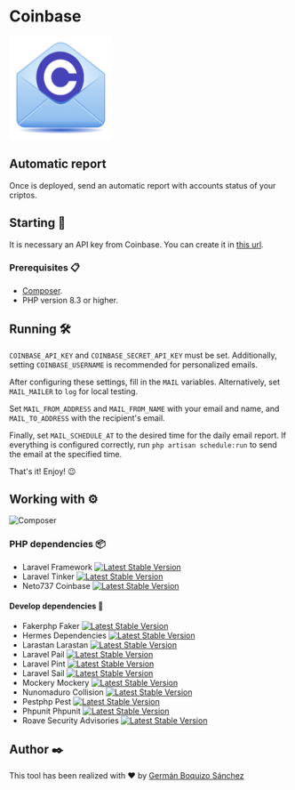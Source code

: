 # Coinbase
![Coinbase Automatic Report](resources/images/report.png)

## Automatic report

Once is deployed, send an automatic report with accounts status of your criptos.

## Starting 🚀
It is necessary an API key from Coinbase. You can create it in [this url](https://www.coinbase.com/settings/api).

### Prerequisites 📋
- [Composer](https://getcomposer.org/).
- PHP version 8.3 or higher.

## Running 🛠️
`COINBASE_API_KEY` and `COINBASE_SECRET_API_KEY` must be set. Additionally, setting `COINBASE_USERNAME` is recommended for personalized emails.

After configuring these settings, fill in the `MAIL` variables. Alternatively, set `MAIL_MAILER` to `log` for local testing.

Set `MAIL_FROM_ADDRESS` and `MAIL_FROM_NAME` with your email and name, and `MAIL_TO_ADDRESS` with the recipient's email.

Finally, set `MAIL_SCHEDULE_AT` to the desired time for the daily email report.
If everything is configured correctly, run `php artisan schedule:run` to send the email at the specified time.

That's it! Enjoy! 😉

## Working with ⚙️
![Composer](https://img.shields.io/badge/composer.lock-commited-blue)
### PHP dependencies 📦
- Laravel Framework [![Latest Stable Version](https://img.shields.io/badge/stable-v11.31.0-blue)](https://packagist.org/packages/laravel/framework)
- Laravel Tinker [![Latest Stable Version](https://img.shields.io/badge/stable-v2.10.0-blue)](https://packagist.org/packages/laravel/tinker)
- Neto737 Coinbase [![Latest Stable Version](https://img.shields.io/badge/dev-stable-latest)](https://packagist.org/packages/neto737/coinbase)

#### Develop dependencies 🔧
- Fakerphp Faker [![Latest Stable Version](https://img.shields.io/badge/stable-v1.24.0-blue)](https://packagist.org/packages/fakerphp/faker)
- Hermes Dependencies [![Latest Stable Version](https://img.shields.io/badge/stable-1.1.1-blue)](https://packagist.org/packages/hermes/dependencies)
- Larastan Larastan [![Latest Stable Version](https://img.shields.io/badge/stable-v2.9.0-blue)](https://packagist.org/packages/larastan/larastan)
- Laravel Pail [![Latest Stable Version](https://img.shields.io/badge/stable-v1.2.1-blue)](https://packagist.org/packages/laravel/pail)
- Laravel Pint [![Latest Stable Version](https://img.shields.io/badge/stable-v1.18.1-blue)](https://packagist.org/packages/laravel/pint)
- Laravel Sail [![Latest Stable Version](https://img.shields.io/badge/stable-v1.38.0-blue)](https://packagist.org/packages/laravel/sail)
- Mockery Mockery [![Latest Stable Version](https://img.shields.io/badge/stable-1.6.12-blue)](https://packagist.org/packages/mockery/mockery)
- Nunomaduro Collision [![Latest Stable Version](https://img.shields.io/badge/stable-v8.5.0-blue)](https://packagist.org/packages/nunomaduro/collision)
- Pestphp Pest [![Latest Stable Version](https://img.shields.io/badge/stable-v3.5.1-blue)](https://packagist.org/packages/pestphp/pest)
- Phpunit Phpunit [![Latest Stable Version](https://img.shields.io/badge/stable-11.4.3-blue)](https://packagist.org/packages/phpunit/phpunit)
- Roave Security Advisories [![Latest Stable Version](https://img.shields.io/badge/latest-main-latest)](https://packagist.org/packages/roave/security-advisories)

## Author ✒️

This tool has been realized with ❤ by [Germán Boquizo Sánchez](mailto:germanboquizosanchez@gmail.com)
